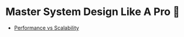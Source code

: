 # Master System Design Like A Pro 🚀

- [Performance vs Scalability](https://thesystemthinker.substack.com/p/performance-vs-scalability)
